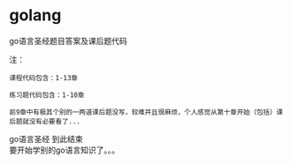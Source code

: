 # golang
go语言圣经题目答案及课后题代码

注：

    课程代码包含：1-13章
    
    练习题代码包含：1-10章
    
    前9章中有极其个别的一两道课后题没写，较难并且很麻烦，个人感觉从第十章开始（包括）课后题就没有必要看了...

go语言圣经 到此结束  
要开始学别的go语言知识了。。。
